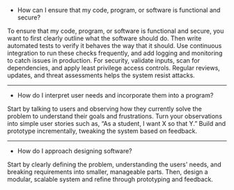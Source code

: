 * How can I ensure that my code, program, or software is functional and secure?

To ensure that my code, program, or software is functional and secure, you want to first clearly outline what the software should do. Then write automated tests to verify it behaves the way that it should. Use continuous integration to run these checks frequently, and add logging and monitoring to catch issues in production. For security, validate inputs, scan for dependencies, and apply least privilege access controls. Regular reviews, updates, and threat assessments helps the system resist attacks.

----------------------------------------------------------------------------------------------------
* How do I interpret user needs and incorporate them into a program?

Start by talking to users and observing how they currently solve the problem to understand their goals and frustrations. Turn your observations into simple user stories such as, “As a student, I want X so that Y.” Build and prototype incrementally, tweaking the system based on feedback.

----------------------------------------------------------------------------------------------------
* How do I approach designing software?

Start by clearly defining the problem, understanding the users' needs, and breaking requirements into smaller, manageable parts. Then, design a modular, scalable system and refine through prototyping and feedback.
